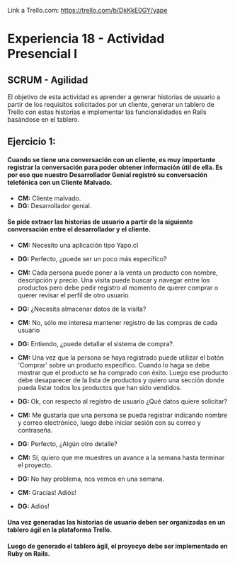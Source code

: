 Link a Trello.com:  https://trello.com/b/DkKkE0GY/yape

# Experiencia 18 - Actividad Presencial I
## SCRUM - Agilidad

El objetivo de esta actividad es aprender a generar historias de usuario a partir de los requisitos solicitados por un cliente,  generar un tablero de Trello con estas historias e implementar las funcionalidades en Rails basándose en el tablero.

## Ejercicio 1:

#### Cuando se tiene una conversación con un cliente, es muy importante registrar la conversación para poder obtener información útil de ella. Es por eso que nuestro Desarrollador Genial registró su conversación telefónica con un Cliente Malvado.

- **CM:** Cliente malvado.
- **DG:** Desarrollador genial.

#### Se pide extraer las historias de usuario a partir de la siguiente conversación entre el desarrollador y el cliente.

- **CM:** Necesito una aplicación tipo Yapo.cl

- **DG:** Perfecto, ¿puede ser un poco más específico?
- **CM:** Cada persona puede poner a la venta un producto con nombre, descripción y precio. Una visita puede buscar y navegar entre los productos pero debe pedir registro al momento de querer comprar o querer revisar el perfil de otro usuario.
- **DG:** ¿Necesita almacenar datos de la visita?
- **CM:** No, sólo me interesa mantener registro de las compras de cada usuario
- **DG:** Entiendo, ¿puede detallar el sistema de compra?.
- **CM:** Una vez que la persona se haya registrado puede utilizar el botón 'Comprar' sobre un producto específico. Cuando lo haga se debe mostrar que el producto se ha comprado con éxito. Luego ese producto debe desaparecer de la lista de productos y quiero una sección donde pueda listar todos los productos que han sido vendidos.
- **DG:** Ok, con respecto al registro de usuario ¿Qué datos quiere solicitar?
- **CM:** Me gustaría que una persona se pueda registrar indicando nombre y correo electrónico, luego debe iniciar sesión con su correo y contraseña.
- **DG:** Perfecto, ¿Algún otro detalle?
- **CM:** Sí, quiero que me muestres un avance a la semana hasta terminar el proyecto.
- **DG:** No hay problema, nos vemos en una semana.
- **CM:** Gracias! Adiós!
- **DG:** Adiós!

#### Una vez generadas las historias de usuario deben ser organizadas en un tablero ágil en la plataforma Trello.

#### Luego de generado el tablero ágil, el proyecyo debe ser implementado en Ruby on Rails.
